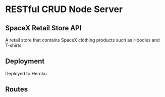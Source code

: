 # RESTful CRUD Node Server

## SpaceX Retail Store API 
A retail store that contains SpaceX clothing products such as Hoodies and T-shirts. 

## Deployment 
Deployed to Heroku

## Routes

